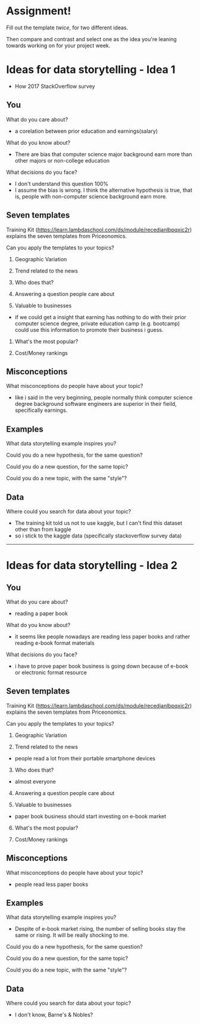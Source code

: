 # Assignment!

Fill out the template *twice*, for two different ideas.

Then compare and contrast and select one as the idea you're leaning towards
working on for your project week.


# Ideas for data storytelling - Idea 1
- How 2017 StackOverflow survey 

## You

What do you care about?
- a corelation between prior education and earnings(salary)

What do you know about?
- There are bias that computer science major background earn more than other majors or non-college education

What decisions do you face?
- I don't understand this question 100%
- I assume the bias is wrong. I think the alternative hypothesis is true, that is, people with non-computer science background earn more. 

## Seven templates

Training Kit (https://learn.lambdaschool.com/ds/module/recedjanlbpqxic2r) explains the seven templates from Priceonomics.

Can you apply the templates to your topics? 

1. Geographic Variation


2. Trend related to the news


3. Who does that?


4. Answering a question people care about


5. Valuable to businesses
- if we could get a insight that earning has nothing to do with their prior computer science degree, private education camp (e.g. bootcamp) could use this information to promote their business i guess.

1. What's the most popular?


2. Cost/Money rankings


## Misconceptions

What misconceptions do people have about your topic?
- like i said in the very beginning, people normally think computer science degree background software engineers are superior in their fieild, specifically earnings. 

## Examples

What data storytelling example inspires you?


Could you do a new hypothesis, for the same question?


Could you do a new question, for the same topic?


Could you do a new topic, with the same "style"?


## Data

Where could you search for data about your topic?
- The training kit told us not to use kaggle, but I can't find this dataset other than from kaggle
- so i stick to the kaggle data (specifically stackoverflow survey data)
---

# Ideas for data storytelling - Idea 2

## You

What do you care about?
- reading a paper book

What do you know about?
- it seems like people nowadays are reading less paper books and rather reading e-book format materials

What decisions do you face?
- i have to prove paper book business is going down because of e-book or electronic format resource

## Seven templates

Training Kit (https://learn.lambdaschool.com/ds/module/recedjanlbpqxic2r) explains the seven templates from Priceonomics.

Can you apply the templates to your topics? 

1. Geographic Variation


2. Trend related to the news
- people read a lot from their portable smartphone devices

3. Who does that?
- almost everyone

4. Answering a question people care about


5. Valuable to businesses
- paper book business should start investing on e-book market

6. What's the most popular?


7. Cost/Money rankings


## Misconceptions

What misconceptions do people have about your topic?
- people read less paper books

## Examples

What data storytelling example inspires you?
- Despite of e-book market rising, the number of selling books stay the same or rising. It will be really shocking to me.

Could you do a new hypothesis, for the same question?


Could you do a new question, for the same topic?


Could you do a new topic, with the same "style"?


## Data

Where could you search for data about your topic?
- I don't know, Barne's & Nobles?